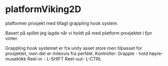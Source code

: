 # platformViking2D
platformer prosjekt med tillagt grappling hook system.


Basert på spillet jeg lagde når vi holdt på med platform prosjektet i fjor vinter.

Grappling hook systemet er fra unity asset store men tilpasset for prosjektet, men det er milesvis fra perfekt.
Kontroller:
Grapple - hold høyre-museklikk
Reel-in - L-SHIFT
Reel-out- L-CTRL
